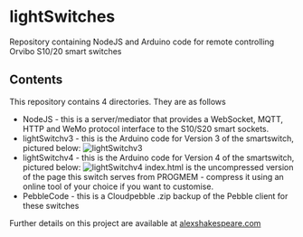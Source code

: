 # lightSwitches
Repository containing NodeJS and Arduino code for remote controlling Orvibo S10/20 smart switches

## Contents
This repository contains 4 directories. They are as follows
* NodeJS - this is a server/mediator that provides a WebSocket, MQTT, HTTP and WeMo protocol interface to the S10/S20 smart sockets.
* lightSwitchv3 - this is the Arduino code for Version 3 of the smartswitch, pictured below:
![lightSwitchv3](http://new.alexshakespeare.com/wp-content/uploads/2018/01/v3.jpg)
* lightSwitchv4 - this is the Arduino code for Version 4 of the smartswitch, pictured below:
![lightSwitchv4](http://new.alexshakespeare.com/wp-content/uploads/2018/01/v4.jpg)
index.html is the uncompressed version of the page this switch serves from PROGMEM - compress it using an online tool of your choice if you want to customise.
* PebbleCode - this is a Cloudpebble .zip backup of the Pebble client for these switches

Further details on this project are available at [alexshakespeare.com](http://new.alexshakespeare.com/self-actuated-programmable-switch/)
